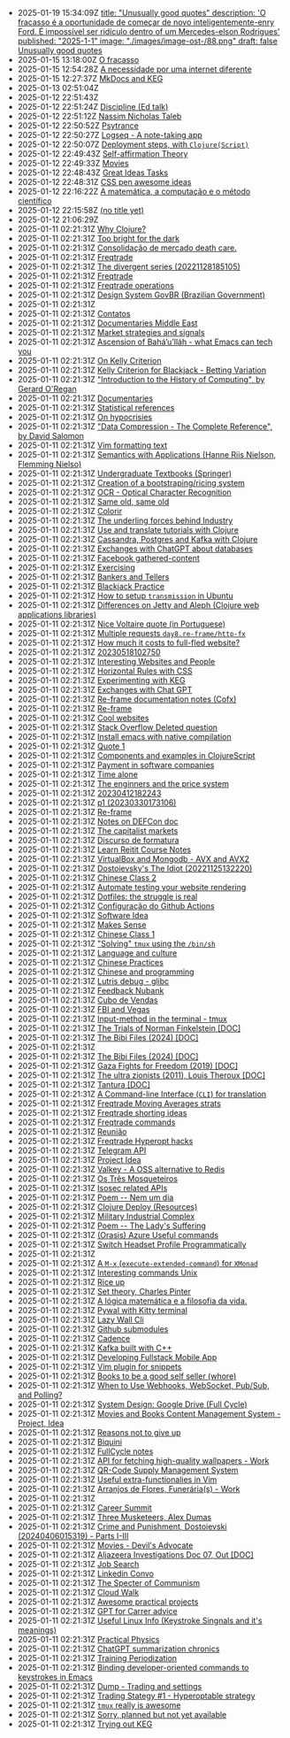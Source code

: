 * 2025-01-19 15:34:09Z [title: "Unusually good quotes"
description: 'O fracasso é a oportunidade de começar de novo inteligentemente-enry Ford. É impossível ser ridículo dentro of um Mercedes-elson Rodrigues'
published: "2025-1-1"
image: "./images/image-ost-/88.png"
draft: false
Unusually good quotes](../88)
* 2025-01-15 13:18:00Z [O fracasso](../177)
* 2025-01-15 12:54:28Z [A necessidade por uma internet diferente](../176)
* 2025-01-15 12:27:37Z [MkDocs and KEG](../175)
* 2025-01-13 02:51:04Z [](../15)
* 2025-01-12 22:51:43Z [](../97)
* 2025-01-12 22:51:24Z [Discipline (Ed talk)](../90)
* 2025-01-12 22:51:12Z [Nassim Nicholas Taleb](../84)
* 2025-01-12 22:50:52Z [Psytrance ](../74)
* 2025-01-12 22:50:27Z [Logseq - A note-taking app](../72)
* 2025-01-12 22:50:07Z [Deployment steps, with `Clojure(Script)`](../56)
* 2025-01-12 22:49:43Z [Self-affirmation Theory](../152)
* 2025-01-12 22:49:33Z [Movies](../115)
* 2025-01-12 22:48:43Z [Great Ideas Tasks](../136)
* 2025-01-12 22:48:31Z [CSS pen awesome ideas](../128)
* 2025-01-12 22:16:22Z [A matemática, a computação e o método científico](../94)
* 2025-01-12 22:15:58Z [(no title yet) ](../71)
* 2025-01-12 21:06:29Z [](../173)
* 2025-01-11 02:21:31Z [Why Clojure?](../86)
* 2025-01-11 02:21:31Z [Too bright for the dark](../85)
* 2025-01-11 02:21:31Z [Consolidação de mercado death care.](../87)
* 2025-01-11 02:21:31Z [Freqtrade](../89)
* 2025-01-11 02:21:31Z [The divergent series (20221128185105)](../9)
* 2025-01-11 02:21:31Z [Freqtrade](../91)
* 2025-01-11 02:21:31Z [Freqtrade operations](../92)
* 2025-01-11 02:21:31Z [Design System GovBR (Brazilian Government)](../93)
* 2025-01-11 02:21:31Z [](../95)
* 2025-01-11 02:21:31Z [Contatos](../96)
* 2025-01-11 02:21:31Z [Documentaries Middle East](../98)
* 2025-01-11 02:21:31Z [Market strategies and signals](../99)
* 2025-01-11 02:21:31Z [Ascension of Bahá’u’lláh - what Emacs can tech you](../63)
* 2025-01-11 02:21:31Z [On Kelly Criterion](../80)
* 2025-01-11 02:21:31Z [Kelly Criterion for Blackjack - Betting Variation](../76)
* 2025-01-11 02:21:31Z ["Introduction to the History of Computing", by Gerard O'Regan](../73)
* 2025-01-11 02:21:31Z [Documentaries](../77)
* 2025-01-11 02:21:31Z [Statistical references](../78)
* 2025-01-11 02:21:31Z [On hypocrisies](../79)
* 2025-01-11 02:21:31Z ["Data Compression - The Complete Reference", by David Salomon](../70)
* 2025-01-11 02:21:31Z [Vim formatting text](../7)
* 2025-01-11 02:21:31Z [Semantics with Applications (Hanne Riis Nielson, Flemming Nielso)](../69)
* 2025-01-11 02:21:31Z [Undergraduate Textbooks (Springer)](../68)
* 2025-01-11 02:21:31Z [Creation of a bootstraping/ricing system](../67)
* 2025-01-11 02:21:31Z [OCR - Optical Character Recognition](../66)
* 2025-01-11 02:21:31Z [Same old, same old](../64)
* 2025-01-11 02:21:31Z [Colorir](../83)
* 2025-01-11 02:21:31Z [The underling forces behind Industry](../8)
* 2025-01-11 02:21:31Z [Use and translate tutorials with Clojure](../62)
* 2025-01-11 02:21:31Z [Cassandra, Postgres and Kafka with Clojure](../61)
* 2025-01-11 02:21:31Z [Exchanges with ChatGPT about databases](../60)
* 2025-01-11 02:21:31Z [Facebook gathered-content](../6)
* 2025-01-11 02:21:31Z [Exercising](../82)
* 2025-01-11 02:21:31Z [Bankers and Tellers](../81)
* 2025-01-11 02:21:31Z [Blackjack Practice](../75)
* 2025-01-11 02:21:31Z [How to setup `transmission` in Ubuntu](../51)
* 2025-01-11 02:21:31Z [Differences on Jetty and Aleph (Clojure web applications libraries)](../55)
* 2025-01-11 02:21:31Z [Nice Voltaire quote (in Portuguese)](../54)
* 2025-01-11 02:21:31Z [Multiple requests `day8.re-frame/http-fx`](../53)
* 2025-01-11 02:21:31Z [How much it costs to full-fled website?](../52)
* 2025-01-11 02:21:31Z [20230518102750](../57)
* 2025-01-11 02:21:31Z [Interesting Websites and People](../58)
* 2025-01-11 02:21:31Z [Horizontal Rules with CSS](../50)
* 2025-01-11 02:21:31Z [Experimenting with KEG](../5)
* 2025-01-11 02:21:31Z [Exchanges with Chat GPT](../59)
* 2025-01-11 02:21:31Z [Re-frame documentation notes (Cofx)](../49)
* 2025-01-11 02:21:31Z [Re-frame](../41)
* 2025-01-11 02:21:31Z [Cool websites](../37)
* 2025-01-11 02:21:31Z [Stack Overflow Deleted question](../46)
* 2025-01-11 02:21:31Z [Install emacs with native compilation](../45)
* 2025-01-11 02:21:31Z [Quote 1](../43)
* 2025-01-11 02:21:31Z [Components and examples in ClojureScript](../42)
* 2025-01-11 02:21:31Z [Payment in software companies](../48)
* 2025-01-11 02:21:31Z [Time alone](../40)
* 2025-01-11 02:21:31Z [The enginners and the price system](../4)
* 2025-01-11 02:21:31Z [20230412182243](../39)
* 2025-01-11 02:21:31Z [p1 (20230330173106)](../38)
* 2025-01-11 02:21:31Z [Re-frame](../47)
* 2025-01-11 02:21:31Z [Notes on DEFCon doc](../35)
* 2025-01-11 02:21:31Z [The capitalist markets](../34)
* 2025-01-11 02:21:31Z [Discurso de formatura](../33)
* 2025-01-11 02:21:31Z [Learn Reitit Course Notes](../32)
* 2025-01-11 02:21:31Z [VirtualBox and Mongodb - AVX and AVX2](../31)
* 2025-01-11 02:21:31Z [Dostoievsky's The Idiot (20221125132220)](../3)
* 2025-01-11 02:21:31Z [Chinese Class 2](../25)
* 2025-01-11 02:21:31Z [Automate testing your website rendering](../29)
* 2025-01-11 02:21:31Z [Dotfiles: the struggle is real](../28)
* 2025-01-11 02:21:31Z [Configuração do Github Actions](../27)
* 2025-01-11 02:21:31Z [Software Idea](../26)
* 2025-01-11 02:21:31Z [Makes Sense](../2)
* 2025-01-11 02:21:31Z [Chinese Class 1](../22)
* 2025-01-11 02:21:31Z ["Solving" `tmux` using the `/bin/sh`](../24)
* 2025-01-11 02:21:31Z [Language and culture](../21)
* 2025-01-11 02:21:31Z [Chinese Practices](../20)
* 2025-01-11 02:21:31Z [Chinese and programming](../19)
* 2025-01-11 02:21:31Z [Lutris debug - glibc](../18)
* 2025-01-11 02:21:31Z [Feedback Nubank](../172)
* 2025-01-11 02:21:31Z [Cubo de Vendas](../171)
* 2025-01-11 02:21:31Z [FBI and Vegas](../170)
* 2025-01-11 02:21:31Z [Input-method in the terminal - tmux](../17)
* 2025-01-11 02:21:31Z [The Trials of Norman Finkelstein [DOC]](../169)
* 2025-01-11 02:21:31Z [The Bibi Files (2024) [DOC]](../168)
* 2025-01-11 02:21:31Z [](../164)
* 2025-01-11 02:21:31Z [The Bibi Files (2024) [DOC]](../163)
* 2025-01-11 02:21:31Z [Gaza Fights for Freedom (2019) [DOC]](../162)
* 2025-01-11 02:21:31Z [The ultra zionists (2011), Louis Theroux [DOC]](../161)
* 2025-01-11 02:21:31Z [Tantura [DOC]](../160)
* 2025-01-11 02:21:31Z [A Command-line Interface (`CLI`) for translation](../16)
* 2025-01-11 02:21:31Z [Freqtrade Moving Averages strats](../159)
* 2025-01-11 02:21:31Z [Freqtrade shorting ideas](../158)
* 2025-01-11 02:21:31Z [Freqtrade commands](../157)
* 2025-01-11 02:21:31Z [Reunião](../156)
* 2025-01-11 02:21:31Z [Freqtrade Hyperopt hacks](../155)
* 2025-01-11 02:21:31Z [Telegram API](../154)
* 2025-01-11 02:21:31Z [Project Idea](../153)
* 2025-01-11 02:21:31Z [Valkey - A OSS alternative to Redis](../151)
* 2025-01-11 02:21:31Z [Os Três Mosqueteiros ](../150)
* 2025-01-11 02:21:31Z [Isosec related APIs](../149)
* 2025-01-11 02:21:31Z [Poem -- Nem um dia](../148)
* 2025-01-11 02:21:31Z [Clojure Deploy (Resources)](../147)
* 2025-01-11 02:21:31Z [Military Industrial Complex](../146)
* 2025-01-11 02:21:31Z [Poem -- The Lady's Suffering](../145)
* 2025-01-11 02:21:31Z [(Orasis) Azure Useful commands](../144)
* 2025-01-11 02:21:31Z [Switch Headset Profile Programmatically ](../143)
* 2025-01-11 02:21:31Z [](../142)
* 2025-01-11 02:21:31Z [A `M-x` (`execute-extended-command`) for `XMonad`](../141)
* 2025-01-11 02:21:31Z [Interesting commands Unix](../140)
* 2025-01-11 02:21:31Z [Rice up](../139)
* 2025-01-11 02:21:31Z [Set theory, Charles Pinter](../138)
* 2025-01-11 02:21:31Z [A lógica matemática e a filosofia da vida.](../137)
* 2025-01-11 02:21:31Z [Pywal with Kitty terminal](../135)
* 2025-01-11 02:21:31Z [Lazy Wall Cli](../134)
* 2025-01-11 02:21:31Z [Github submodules](../133)
* 2025-01-11 02:21:31Z [Cadence](../132)
* 2025-01-11 02:21:31Z [Kafka built with C++](../131)
* 2025-01-11 02:21:31Z [Developing Fullstack Mobile App](../130)
* 2025-01-11 02:21:31Z [Vim plugin for snippets](../13)
* 2025-01-11 02:21:31Z [Books to be a good self seller (whore)](../129)
* 2025-01-11 02:21:31Z [When to Use Webhooks, WebSocket, Pub/Sub, and Polling?](../127)
* 2025-01-11 02:21:31Z [System Design: Google Drive (Full Cycle)](../126)
* 2025-01-11 02:21:31Z [Movies and Books Content Management System - Project, Idea](../125)
* 2025-01-11 02:21:31Z [Reasons not to give up](../124)
* 2025-01-11 02:21:31Z [Biquini](../123)
* 2025-01-11 02:21:31Z [FullCycle notes](../122)
* 2025-01-11 02:21:31Z [API for fetching high-quality wallpapers - Work](../121)
* 2025-01-11 02:21:31Z [QR-Code Supply Management System](../120)
* 2025-01-11 02:21:31Z [Useful extra-functionalies in Vim](../12)
* 2025-01-11 02:21:31Z [Arranjos de Flores, Funerária(s) - Work](../119)
* 2025-01-11 02:21:31Z [](../118)
* 2025-01-11 02:21:31Z [Career Summit](../117)
* 2025-01-11 02:21:31Z [Three Musketeers, Alex Dumas](../116)
* 2025-01-11 02:21:31Z [Crime and Punishment, Dostoievski (20240406015319) - Parts I-III](../114)
* 2025-01-11 02:21:31Z [Movies - Devil's Advocate](../113)
* 2025-01-11 02:21:31Z [Aljazeera Investigations Doc 07, Out [DOC]](../112)
* 2025-01-11 02:21:31Z [Job Search](../111)
* 2025-01-11 02:21:31Z [Linkedin Convo](../110)
* 2025-01-11 02:21:31Z [The Specter of Communism](../11)
* 2025-01-11 02:21:31Z [Cloud Walk ](../109)
* 2025-01-11 02:21:31Z [Awesome practical projects](../108)
* 2025-01-11 02:21:31Z [GPT for Carrer advice](../107)
* 2025-01-11 02:21:31Z [Useful Linux Info (Keystroke Singnals and it's meanings)](../106)
* 2025-01-11 02:21:31Z [Practical Physics](../105)
* 2025-01-11 02:21:31Z [ChatGPT summarization chronics](../104)
* 2025-01-11 02:21:31Z [Training Periodization](../103)
* 2025-01-11 02:21:31Z [Binding developer-oriented commands to keystrokes in Emacs](../102)
* 2025-01-11 02:21:31Z [Dump - Trading and settings](../101)
* 2025-01-11 02:21:31Z [Trading Stategy #1 - Hyperoptable strategy](../100)
* 2025-01-11 02:21:31Z [`tmux` really is awesome](../10)
* 2025-01-11 02:21:31Z [Sorry, planned but not yet available](../0)
* 2025-01-11 02:21:31Z [Trying out KEG](../1)
